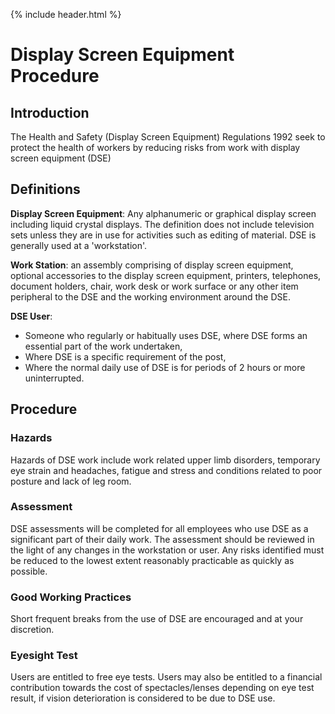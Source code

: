 {% include header.html %}

# Display Screen Equipment Procedure

## Introduction

The Health and Safety (Display Screen Equipment) Regulations 1992 seek to protect the health of workers by reducing risks from work with display screen equipment (DSE) 

## Definitions 

**Display Screen Equipment**: Any alphanumeric or graphical display screen including liquid crystal displays. The definition does not include television sets unless they are in use for activities such as editing of material. DSE is generally used at a 'workstation'. 

**Work Station**: an assembly comprising of display screen equipment, optional accessories to the display screen equipment, printers, telephones, document holders, chair, work desk or work surface or any other item peripheral to the DSE and the working environment around the DSE. 

 **DSE User**: 

- Someone who regularly or habitually uses DSE, where DSE forms an essential part of the work undertaken, 
- Where DSE is a specific requirement of the post, 
- Where the normal daily use of DSE is for periods of 2 hours or more uninterrupted. 

## Procedure 

### Hazards 

Hazards of DSE work include work related upper limb disorders, temporary eye strain and headaches, fatigue and stress and conditions related to poor posture and lack of leg room. 

### Assessment 

DSE assessments will be completed for all employees who use DSE as a significant part of their daily work. The assessment should be reviewed in the light of any changes in the workstation or user. Any risks identified must be reduced to the lowest extent reasonably practicable as quickly as possible. 

### Good Working Practices 

Short frequent breaks from the use of DSE are encouraged and at your discretion. 

### Eyesight Test 

Users are entitled to free eye tests. Users may also be entitled to a financial contribution towards the cost of spectacles/lenses depending on eye test result, if vision deterioration is considered to be due to DSE use. 




